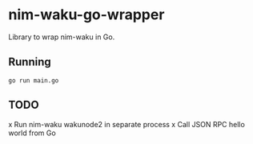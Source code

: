 # nim-waku-go-wrapper

Library to wrap nim-waku in Go.

## Running

`go run main.go`

## TODO

x Run nim-waku wakunode2 in separate process
x Call JSON RPC hello world from Go
